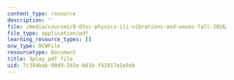 ```yaml
---
content_type: resource
description: ''
file: /media/courses/8-03sc-physics-iii-vibrations-and-waves-fall-2016/7c394bab98d9241eb61bf42817a1e5eb_SnNmbVH5DAM.pdf
file_type: application/pdf
learning_resource_types: []
ocw_type: OCWFile
resourcetype: Document
title: 3play pdf file
uid: 7c394bab-98d9-241e-b61b-f42817a1e5eb
---
```

